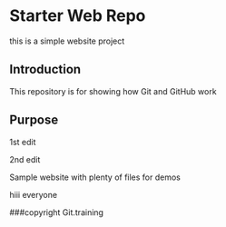 # Starter Web Repo
this is a simple website project

## Introduction

This repository is for showing how Git and GitHub work

## Purpose

1st edit

2nd edit

Sample website with plenty of files for demos

hiii everyone

###copyright
Git.training
